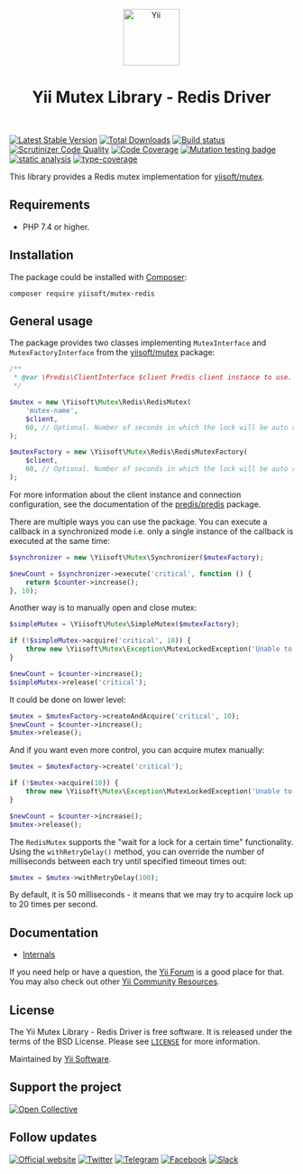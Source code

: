 <p align="center">
    <a href="https://github.com/yiisoft" target="_blank">
        <img src="https://yiisoft.github.io/docs/images/yii_logo.svg" height="100px" alt="Yii">
    </a>
    <h1 align="center">Yii Mutex Library - Redis Driver</h1>
    <br>
</p>

[![Latest Stable Version](https://poser.pugx.org/yiisoft/mutex-redis/v/stable.png)](https://packagist.org/packages/yiisoft/mutex-redis)
[![Total Downloads](https://poser.pugx.org/yiisoft/mutex-redis/downloads.png)](https://packagist.org/packages/yiisoft/mutex-redis)
[![Build status](https://github.com/yiisoft/mutex-redis/workflows/build/badge.svg)](https://github.com/yiisoft/mutex-redis/actions?query=workflow%3Abuild)
[![Scrutinizer Code Quality](https://scrutinizer-ci.com/g/yiisoft/mutex-redis/badges/quality-score.png?b=master)](https://scrutinizer-ci.com/g/yiisoft/mutex-redis/?branch=master)
[![Code Coverage](https://scrutinizer-ci.com/g/yiisoft/mutex-redis/badges/coverage.png?b=master)](https://scrutinizer-ci.com/g/yiisoft/mutex-redis/?branch=master)
[![Mutation testing badge](https://img.shields.io/endpoint?style=flat&url=https%3A%2F%2Fbadge-api.stryker-mutator.io%2Fgithub.com%2Fyiisoft%2Fmutex-redis%2Fmaster)](https://dashboard.stryker-mutator.io/reports/github.com/yiisoft/mutex-redis/master)
[![static analysis](https://github.com/yiisoft/mutex-redis/workflows/static%20analysis/badge.svg)](https://github.com/yiisoft/mutex-redis/actions?query=workflow%3A%22static+analysis%22)
[![type-coverage](https://shepherd.dev/github/yiisoft/mutex-redis/coverage.svg)](https://shepherd.dev/github/yiisoft/mutex-redis)

This library provides a Redis mutex implementation for [yiisoft/mutex](https://github.com/yiisoft/mutex).

## Requirements

- PHP 7.4 or higher.

## Installation

The package could be installed with [Composer](https://getcomposer.org):

```shell
composer require yiisoft/mutex-redis
```

## General usage

The package provides two classes implementing `MutexInterface` and `MutexFactoryInterface`
from the [yiisoft/mutex](https://github.com/yiisoft/mutex) package:

```php
/**
 * @var \Predis\ClientInterface $client Predis client instance to use.
 */

$mutex = new \Yiisoft\Mutex\Redis\RedisMutex(
    'mutex-name',
    $client,
    60, // Optional. Number of seconds in which the lock will be auto released. Default is `30`.
);

$mutexFactory = new \Yiisoft\Mutex\Redis\RedisMutexFactory(
    $client,
    60, // Optional. Number of seconds in which the lock will be auto released. Default is `30`.
);
```

For more information about the client instance and connection configuration,
see the documentation of the [predis/predis](https://github.com/predis/predis) package.

There are multiple ways you can use the package. You can execute a callback in a synchronized mode i.e. only a
single instance of the callback is executed at the same time:

```php
$synchronizer = new \Yiisoft\Mutex\Synchronizer($mutexFactory);

$newCount = $synchronizer->execute('critical', function () {
    return $counter->increase();
}, 10);
```

Another way is to manually open and close mutex:

```php
$simpleMutex = \Yiisoft\Mutex\SimpleMutex($mutexFactory);

if (!$simpleMutex->acquire('critical', 10)) {
    throw new \Yiisoft\Mutex\Exception\MutexLockedException('Unable to acquire the "critical" mutex.');
}

$newCount = $counter->increase();
$simpleMutex->release('critical');
```

It could be done on lower level:

```php
$mutex = $mutexFactory->createAndAcquire('critical', 10);
$newCount = $counter->increase();
$mutex->release();
```

And if you want even more control, you can acquire mutex manually:

```php
$mutex = $mutexFactory->create('critical');

if (!$mutex->acquire(10)) {
    throw new \Yiisoft\Mutex\Exception\MutexLockedException('Unable to acquire the "critical" mutex.');
}

$newCount = $counter->increase();
$mutex->release();
```

The `RedisMutex` supports the "wait for a lock for a certain time" functionality. Using the `withRetryDelay()`
method, you can override the number of milliseconds between each try until specified timeout times out:

```php
$mutex = $mutex->withRetryDelay(100);
```

By default, it is 50 milliseconds - it means that we may try to acquire lock up to 20 times per second.

## Documentation

- [Internals](docs/internals.md)

If you need help or have a question, the [Yii Forum](https://forum.yiiframework.com/c/yii-3-0/63) is a good place for that.
You may also check out other [Yii Community Resources](https://www.yiiframework.com/community).

## License

The Yii Mutex Library - Redis Driver is free software. It is released under the terms of the BSD License.
Please see [`LICENSE`](./LICENSE.md) for more information.

Maintained by [Yii Software](https://www.yiiframework.com/).

## Support the project

[![Open Collective](https://img.shields.io/badge/Open%20Collective-sponsor-7eadf1?logo=open%20collective&logoColor=7eadf1&labelColor=555555)](https://opencollective.com/yiisoft)

## Follow updates

[![Official website](https://img.shields.io/badge/Powered_by-Yii_Framework-green.svg?style=flat)](https://www.yiiframework.com/)
[![Twitter](https://img.shields.io/badge/twitter-follow-1DA1F2?logo=twitter&logoColor=1DA1F2&labelColor=555555?style=flat)](https://twitter.com/yiiframework)
[![Telegram](https://img.shields.io/badge/telegram-join-1DA1F2?style=flat&logo=telegram)](https://t.me/yii3en)
[![Facebook](https://img.shields.io/badge/facebook-join-1DA1F2?style=flat&logo=facebook&logoColor=ffffff)](https://www.facebook.com/groups/yiitalk)
[![Slack](https://img.shields.io/badge/slack-join-1DA1F2?style=flat&logo=slack)](https://yiiframework.com/go/slack)
